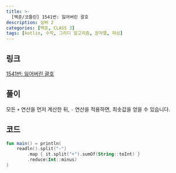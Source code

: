 ```yaml
---
title: >-
  [백준/코틀린] 1541번: 잃어버린 괄호
description: 실버 2
categories: [백준, CLASS 3]
tags: [kotlin, 수학, 그리디 알고리즘, 문자열, 파싱]
---
```


## 링크
[1541번: 잃어버린 괄호](https://www.acmicpc.net/problem/1541)

## 풀이
모든 `+` 연산을 먼저 계산한 뒤, `-` 연산을 적용하면, 최솟값을 얻을 수 있습니다.

## 코드
```kotlin
fun main() = println(
    readln().split("-")
        .map { it.split("+").sumOf(String::toInt) }
        .reduce(Int::minus)
)

```
